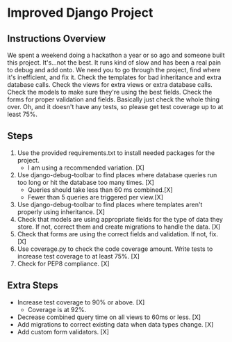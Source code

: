 # Improved Django Project


## Instructions Overview
We spent a weekend doing a hackathon a year or so ago and someone built this project. It's...not the best. It runs kind of slow and has been a real pain to debug and add onto. We need you to go through the project, find where it's inefficient, and fix it. Check the templates for bad inheritance and extra database calls. Check the views for extra views or extra database calls. Check the models to make sure they're using the best fields. Check the forms for proper validation and fields. Basically just check the whole thing over. Oh, and it doesn't have any tests, so please get test coverage up to at least 75%.

## Steps
1. Use the provided requirements.txt to install needed packages for the project.
	- I am using a recommended variation. [X]
2. Use django-debug-toolbar to find places where database queries run too long or hit the database too many times. [X]
	- Queries should take less than 60 ms combined.[X]
	- Fewer than 5 queries are triggered per view.[X]
3. Use django-debug-toolbar to find places where templates aren't properly using inheritance. [X]
4. Check that models are using appropriate fields for the type of data they store. If not, correct them and create migrations to handle the data. [X]
5. Check that forms are using the correct fields and validation. If not, fix. [X]
6. Use coverage.py to check the code coverage amount. Write tests to increase test coverage to at least 75%. [X]
7. Check for PEP8 compliance. [X]

## Extra Steps
- Increase test coverage to 90% or above. [X]
	- Coverage is at 92%.
- Decrease combined query time on all views to 60ms or less. [X]
- Add migrations to correct existing data when data types change. [X]
- Add custom form validators. [X]
